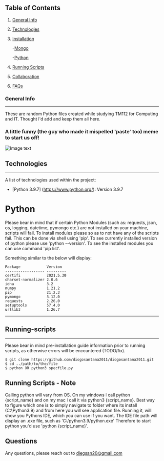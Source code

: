 ## Table of Contents
1. [General Info](#general-info)
2. [Technologies](#technologies)
3. [Installation](#script-setup)

   -[Mongo](#mongo)
   
   -[Python](#python)

6. [Running Scripts](#running-scripts)
7. [Collaboration](#collaboration)
8. [FAQs](#faqs)

### General Info
***
These are random Python files created while studying TM112 for Computing and IT. Thought I'd add and keep them all here.

### A little funny (the guy who made it mispelled 'paste' too) meme to start us off!
![Image text](https://tse1.mm.bing.net/th?id=OIP.95Qw7RnpPEl6HXuuTpozRwHaHY&pid=Api&P=0&w=300&h=300)
## Technologies
***
A list of technologies used within the project:
* [Python 3.9.7] (https://www.python.org/): Version 3.9.7

# Python
Please bear in mind that if certain Python Modules (such as: requests, json, os, logging, datetime, pymongo etc.) are not installed on your machine, scripts will fail. 
To install modules please so as to not have any of the scripts fail.
This can be done via shell using 'pip'. To see currently installed version of python please use 'python --version'.
To see the installed modules you can use command 'pip list'. 

Something similar to the below will display:
```
Package            Version
------------------ ---------
certifi            2021.5.30
charset-normalizer 2.0.6
idna               3.2
numpy              1.21.2
pip                21.2.3
pymongo            3.12.0
requests           2.26.0
setuptools         57.4.0
urllib3            1.26.7
```
***
## Running-scripts
***
Please bear in mind pre-installation guide information prior to running scripts, as otherwise errors will be encountered (TODO/fix). 
```
$ git clone https://github.com/diogosantana2011/diogosantana2011.git
$ cd ../path/to/the/file
$ python OR python3 specfile.py
```

## Running Scripts - Note

Calling python will vary from OS. On my windows I call python {script_name} and on my mac I call it via python3 {script_name}.
Best way to figure which one is to simply navigate to folder where its install (C:\Python3.9) and from here you will see application file.
Running it, will show you Pythons IDE, which you can use if you want. The IDE file path will display an .exe file, such as 'C:/python3.9/python.exe'
Therefore to start python you'd use 'python {script_name}'.

## Questions

Any questions, please reach out to diegsan20@gmail.com
